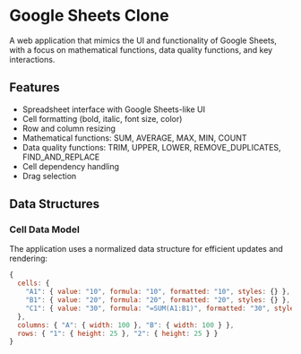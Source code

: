 # Google Sheets Clone

A web application that mimics the UI and functionality of Google Sheets, with a focus on mathematical functions, data quality functions, and key interactions.

## Features

- Spreadsheet interface with Google Sheets-like UI
- Cell formatting (bold, italic, font size, color)
- Row and column resizing
- Mathematical functions: SUM, AVERAGE, MAX, MIN, COUNT
- Data quality functions: TRIM, UPPER, LOWER, REMOVE_DUPLICATES, FIND_AND_REPLACE
- Cell dependency handling
- Drag selection

## Data Structures

### Cell Data Model

The application uses a normalized data structure for efficient updates and rendering:

```javascript
{
  cells: {
    "A1": { value: "10", formula: "10", formatted: "10", styles: {} },
    "B1": { value: "20", formula: "20", formatted: "20", styles: {} },
    "C1": { value: "30", formula: "=SUM(A1:B1)", formatted: "30", styles: {} }
  },
  columns: { "A": { width: 100 }, "B": { width: 100 } },
  rows: { "1": { height: 25 }, "2": { height: 25 } }
}